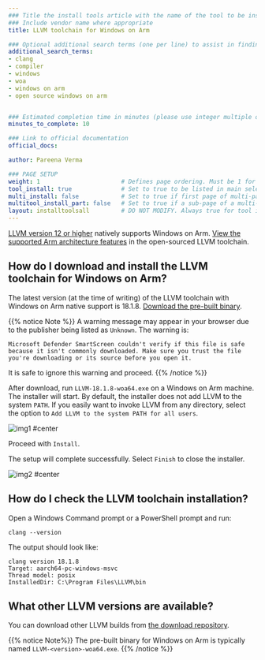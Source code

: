 ```yaml
---
### Title the install tools article with the name of the tool to be installed
### Include vendor name where appropriate
title: LLVM toolchain for Windows on Arm

### Optional additional search terms (one per line) to assist in finding the article
additional_search_terms:
- clang
- compiler
- windows
- woa
- windows on arm
- open source windows on arm


### Estimated completion time in minutes (please use integer multiple of 5)
minutes_to_complete: 10

### Link to official documentation
official_docs: 

author: Pareena Verma

### PAGE SETUP
weight: 1                       # Defines page ordering. Must be 1 for first (or only) page.
tool_install: true              # Set to true to be listed in main selection page, else false
multi_install: false            # Set to true if first page of multi-page article, else false
multitool_install_part: false   # Set to true if a sub-page of a multi-page article, else false
layout: installtoolsall         # DO NOT MODIFY. Always true for tool install articles
---
```


[LLVM version 12 or higher](https://llvm.org/) natively supports Windows on Arm. [View the supported Arm architecture features](https://developer.arm.com/Tools%20and%20Software/LLVM%20Toolchain#Supported-Devices) in the open-sourced LLVM toolchain.

## How do I download and install the LLVM toolchain for Windows on Arm?

The latest version (at the time of writing) of the LLVM toolchain with Windows on Arm native support is 18.1.8. [Download the pre-built binary](https://github.com/llvm/llvm-project/releases/download/llvmorg-18.1.8/LLVM-18.1.8-woa64.exe).

{{% notice Note %}}
A warning message may appear in your browser due to the publisher being listed as `Unknown`. The warning is:

`Microsoft Defender SmartScreen couldn't verify if this file is safe because it isn't commonly downloaded. Make sure you trust the file you're downloading or its source before you open it.`

It is safe to ignore this warning and proceed.
{{% /notice %}}

After download, run `LLVM-18.1.8-woa64.exe` on a Windows on Arm machine. The installer will start. By default, the installer does not add LLVM to the system `PATH`. If you easily want to invoke LLVM from any directory, select the option to `Add LLVM to the system PATH for all users`.

![img1 #center](/install-guides/_images/llvm-setup.png)

Proceed with `Install`. 

The setup will complete successfully. Select `Finish` to close the installer.

![img2 #center](/install-guides/_images/llvm-finish.png)

## How do I check the LLVM toolchain installation?

Open a Windows Command prompt or a PowerShell prompt and run:

```console
clang --version
```
The output should look like:

```output
clang version 18.1.8
Target: aarch64-pc-windows-msvc
Thread model: posix
InstalledDir: C:\Program Files\LLVM\bin
```
 
## What other LLVM versions are available?

You can download other LLVM builds from [the download repository](https://releases.llvm.org/download.html).

{{% notice Note%}}
The pre-built binary for Windows on Arm is typically named `LLVM-<version>-woa64.exe`.
{{% /notice %}}
